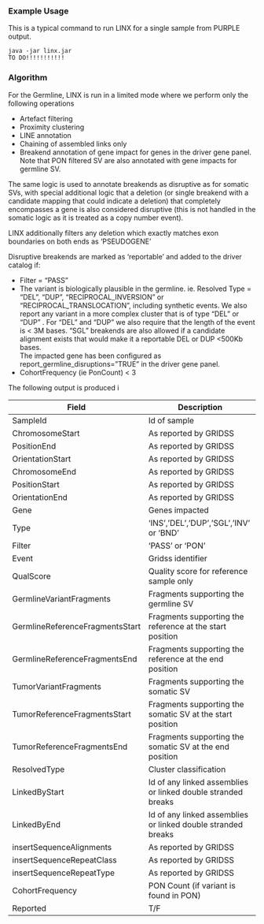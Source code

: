 
### Example Usage
This is a typical command to run LINX for a single sample from PURPLE output.

```
java -jar linx.jar 
TO DO!!!!!!!!!!!
```
### Algorithm
For the Germline, LINX is run in a limited mode  where we perform only the following operations
- Artefact filtering
- Proximity clustering
- LINE annotation
- Chaining of assembled links only
- Breakend annotation of gene impact for genes in the driver gene panel.  Note that PON filtered SV are also annotated with gene impacts for germline SV.    

The same logic is used to annotate breakends as disruptive as for somatic SVs, with special additional logic that a deletion (or single breakend with a candidate mapping that could indicate a deletion) that completely encompasses a gene is also considered disruptive (this is not handled in the somatic logic as it is treated as a copy number event).  

LINX additionally filters any deletion which exactly matches exon boundaries on both ends as ‘PSEUDOGENE’

Disruptive breakends are marked as ‘reportable’ and added to the driver catalog if:
- Filter = “PASS”
- The variant is biologically plausible in the germline.   ie. Resolved Type = “DEL”, “DUP”,  “RECIPROCAL_INVERSION” or “RECIPROCAL_TRANSLOCATION”, including synthetic events.   We also report any variant in a more complex cluster that is of type “DEL” or “DUP” .  For “DEL” and “DUP” we also require that the length of the event is < 3M bases.   “SGL” breakends are also allowed if a candidate alignment exists that would make it a reportable DEL or DUP <500Kb bases.  
The impacted gene has been configured as report_germline_disruptions=”TRUE” in the driver gene panel.
- CohortFrequency (ie PonCount) < 3

The following output is produced i

Field | Description
--|--
SampleId|Id of sample
ChromosomeStart|As reported by GRIDSS
PositionEnd|As reported by GRIDSS
OrientationStart|As reported by GRIDSS
ChromosomeEnd|As reported by GRIDSS
PositionStart|As reported by GRIDSS
OrientationEnd|As reported by GRIDSS
Gene|Genes impacted
Type|‘INS’,’DEL’,’DUP’,’SGL’,’INV’ or ‘BND’
Filter|‘PASS’ or ‘PON’
Event|Gridss identifier
QualScore|Quality score for reference sample only
GermlineVariantFragments|Fragments supporting the germline SV
GermlineReferenceFragmentsStart|Fragments supporting the reference at the start position
GermlineReferenceFragmentsEnd|Fragments supporting the reference at the end position
TumorVariantFragments|Fragments supporting the somatic SV
TumorReferenceFragmentsStart|Fragments supporting the somatic SV at the start position
TumorReferenceFragmentsEnd|Fragments supporting the somatic SV at the end position
ResolvedType|Cluster classification
LinkedByStart|Id of any linked assemblies or linked double stranded breaks
LinkedByEnd|Id of any linked assemblies or linked double stranded breaks
insertSequenceAlignments|As reported by GRIDSS
insertSequenceRepeatClass|As reported by GRIDSS
insertSequenceRepeatType|As reported by GRIDSS
CohortFrequency|PON Count (if variant is found in PON)
Reported|T/F



